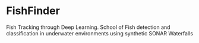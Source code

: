 # FishFinder
Fish Tracking through Deep Learning. School of Fish detection and classification in underwater environments using synthetic SONAR Waterfalls
